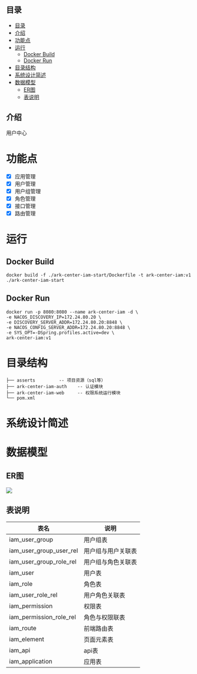 ## 目录

<!-- TOC -->
  * [目录](#目录)
  * [介绍](#介绍)
* [功能点](#功能点)
* [运行](#运行)
  * [Docker Build](#docker-build)
  * [Docker Run](#docker-run)
* [目录结构](#目录结构)
* [系统设计简述](#系统设计简述)
* [数据模型](#数据模型)
  * [ER图](#er图)
  * [表说明](#表说明)
<!-- TOC -->

## 介绍
用户中心

# 功能点

-[x] 应用管理
-[x] 用户管理
-[x] 用户组管理
-[x] 角色管理
-[x] 接口管理
-[x] 路由管理

# 运行

## Docker Build

```shell
docker build -f ./ark-center-iam-start/Dockerfile -t ark-center-iam:v1 ./ark-center-iam-start
```

## Docker Run

```shell
docker run -p 8080:8080 --name ark-center-iam -d \
-e NACOS_DISCOVERY_IP=172.24.80.20 \
-e DISCOVERY_SERVER_ADDR=172.24.80.20:8848 \
-e NACOS_CONFIG_SERVER_ADDR=172.24.80.20:8848 \
-e SYS_OPT=-DSpring.profiles.active=dev \
ark-center-iam:v1
```

# 目录结构

```
├── asserts         -- 项目资源（sql等）
├── ark-center-iam-auth    -- 认证模块
├── ark-center-iam-web     -- 权限系统运行模块
└── pom.xml

```

# 系统设计简述

# 数据模型

## ER图

![](asserts/ark-center-iam-er.png)

## 表说明

| 表名                      | 说明        |
|-------------------------|-----------|
| iam_user_group          | 用户组表      |
| iam_user_group_user_rel | 用户组与用户关联表 |
| iam_user_group_role_rel | 用户组与角色关联表 |
| iam_user                | 用户表       |
| iam_role                | 角色表       |
| iam_user_role_rel       | 用户角色关联表   |
| iam_permission          | 权限表       |
| iam_permission_role_rel | 角色与权限联表   |
| iam_route               | 前端路由表     |
| iam_element             | 页面元素表     |
| iam_api                 | api表      |
| iam_application         | 应用表       |